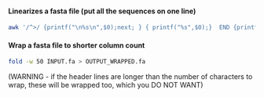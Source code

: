 #### Linearizes a fasta file (put all the sequences on one line)

```sh
awk '/^>/ {printf("\n%s\n",$0);next; } { printf("%s",$0);}  END {printf("\n");}' < INPUT.fa > OUTPUT_online.fa
```

#### Wrap a fasta file to shorter column count 

```sh
fold -w 50 INPUT.fa > OUTPUT_WRAPPED.fa
```

(WARNING - if the header lines are longer than the number of characters to wrap, these will be wrapped too, which you DO NOT WANT)
